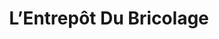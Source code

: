 ---
title: "L’Entrepôt Du Bricolage"
url: /drumettaz-clarafond/lentrepot-du-bricolage/
shop: à faire soi-même
---
